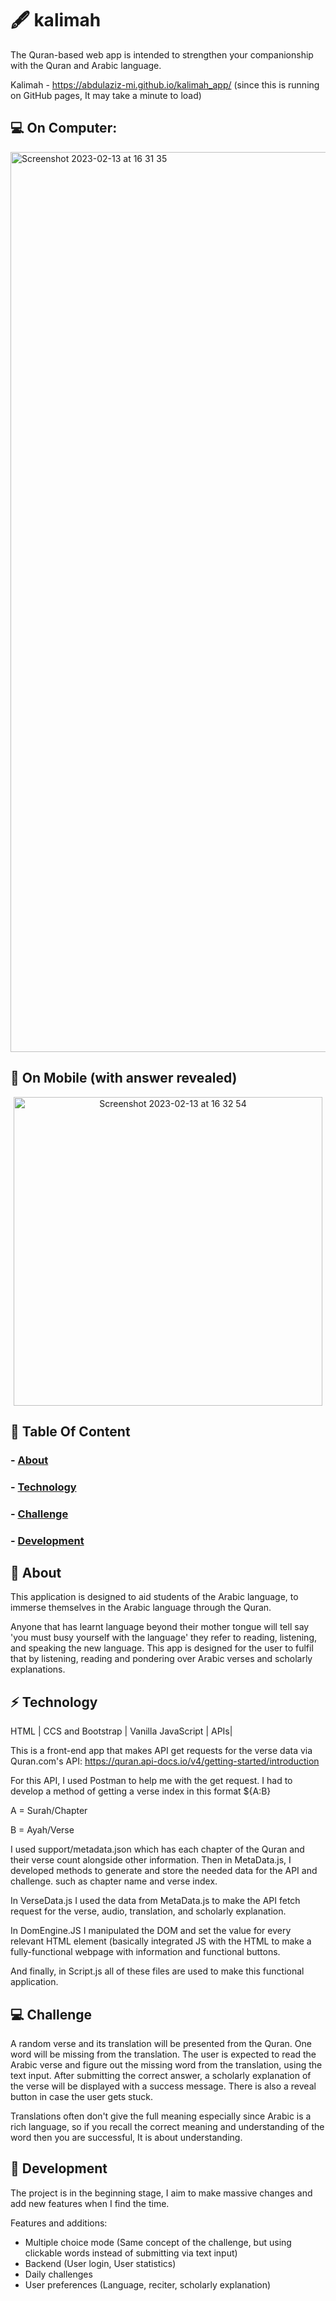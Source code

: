 # :fountain_pen: kalimah 
The Quran-based web app is intended to strengthen your companionship with the Quran and Arabic language.

Kalimah - https://abdulaziz-mi.github.io/kalimah_app/
(since this is running on GitHub pages, It may take a minute to load)

## :computer: On Computer:

<img width="1440" alt="Screenshot 2023-02-13 at 16 31 35" src="https://user-images.githubusercontent.com/107209170/218515743-84d7a588-7644-4ef1-b990-99b52307c405.png">



## :iphone: On Mobile (with answer revealed)

<p align="center">
<img width="494" alt="Screenshot 2023-02-13 at 16 32 54" src="https://user-images.githubusercontent.com/107209170/218516192-72165bae-8182-472f-bf4a-b924f67f9c89.png">
</p>





## :ledger: Table Of Content 

### - [About](#beginner-about)
### - [Technology](#zap-technology)
### - [Challenge](#computer-challenge)
### - [Development](#wrench-development)



##  :beginner: About
This  application is designed to aid students of the Arabic language, to immerse themselves in the Arabic language through the Quran. 

Anyone that has learnt language beyond their mother tongue will tell say 'you must busy yourself with the language' they refer to reading, listening, and speaking the new language. This app is designed for the user to fulfil that by listening, reading and pondering over Arabic verses and scholarly explanations.



## :zap: Technology
HTML | CCS and Bootstrap | Vanilla JavaScript | APIs| 

This is a front-end app that makes API get requests for the verse data via Quran.com's API:
https://quran.api-docs.io/v4/getting-started/introduction

For this API, I used Postman to help me with the get request. I had to develop a method of getting a verse index in this format ${A:B}

A = Surah/Chapter

B = Ayah/Verse

I used support/metadata.json which has each chapter of the Quran and their verse count alongside other information. Then in MetaData.js, I developed methods to generate and store the needed data for the API and challenge. such as chapter name and verse index.

In VerseData.js I used the data from MetaData.js to make the API fetch request for the verse, audio, translation, and scholarly explanation.

In DomEngine.JS I manipulated the DOM and set the value for every relevant HTML element (basically integrated JS with the HTML to make a fully-functional webpage with information and functional buttons.

And finally, in Script.js all of these files are used to make this functional application.



## :computer: Challenge

A random verse and its translation will be presented from the Quran. One word will be missing from the translation. The user is expected to read the Arabic verse and figure out the missing word from the translation, using the text input. After submitting the correct answer, a scholarly explanation of the verse will be displayed with a success message. There is also a reveal button in case the user gets stuck.

Translations often don't give the full meaning especially since Arabic is a rich language, so if you recall the correct meaning and understanding of the word then you are successful, It is about understanding.



## :wrench: Development

The project is in the beginning stage, I aim to make massive changes and add new features when I find the time.

Features and additions:
 - Multiple choice mode (Same concept of the challenge, but using clickable words instead of submitting via text input)
 - Backend (User login, User statistics)
 - Daily challenges
 - User preferences (Language, reciter, scholarly explanation)
